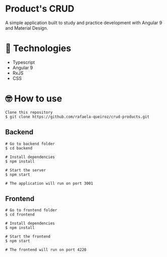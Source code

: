 # Product's CRUD

A simple application built to study and practice development with Angular 9 and Material Design.

# 🚀 Technologies

- Typescript
- Angular 9
- RxJS
- CSS

# 🤓 How to use

```
Clone this repository
$ git clone https://github.com/rafaela-queiroz/crud-products.git
```

## Backend

```
# Go to backend folder
$ cd backend

# Install dependencies
$ npm install

# Start the server
$ npm start

# The application will run on port 3001
```

## Frontend

```
# Go to frontend folder
$ cd frontend

# Install dependencies
$ npm install

# Start the frontend
$ npm start

# The frontend will run on port 4220
```
